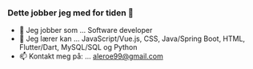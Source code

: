 ### Dette jobber jeg med for tiden 👋

- 🔭 Jeg jobber som ... Software developer
- 🌱 Jeg lærer kan ... JavaScript/Vue.js, CSS, Java/Spring Boot, HTML, Flutter/Dart, MySQL/SQL og Python 
- 📫 Kontakt meg på: ... aleroe99@gmail.com

